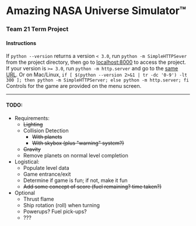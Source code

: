 # Amazing NASA Universe Simulator™
### Team 21 Term Project

#### Instructions
If `python --version` returns a version `< 3.0`, run `python -m SimpleHTTPSever` from the project directory, then go to [localhost:8000](http://localhost:8000) to access the project.
If your version is `>= 3.0`, run `python -m http.server` and go to the [same URL](http://localhost:8000).
Or on Mac/Linux, `if [ $(python --version 2>&1 | tr -dc '0-9') -lt 300 ]; then python -m SimpleHTTPServer; else python -m http.server; fi`
Controls for the game are provided on the menu screen.
 * * *
#### TODO:
  * Requirements:
    * ~~Lighting~~
    * Collision Detection
      * ~~With planets~~
      * ~~With skybox (plus "warning" system?)~~
    * ~~Gravity~~
    * Remove planets on normal level completion
  * Logistical:
    * Populate level data
     * Game entrance/exit 
    * Determine if game is fun; if not, make it fun
    * ~~Add some concept of score (fuel remaining? time taken?)~~
  * Optional
    * Thrust flame
    * Ship rotation (roll) when turning
    * Powerups? Fuel pick-ups?
    * ???
     
